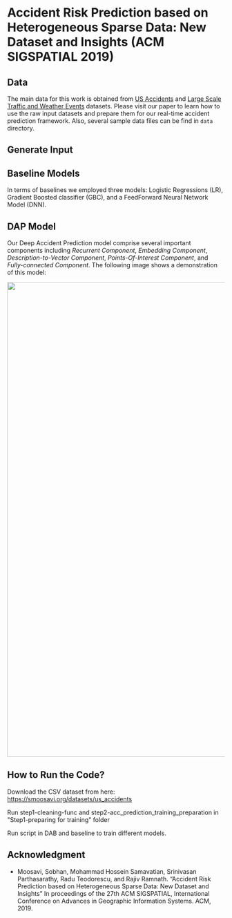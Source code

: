 # Accident Risk Prediction based on Heterogeneous Sparse Data: New Dataset and Insights (ACM SIGSPATIAL 2019)

## Data
The main data for this work is obtained from [US Accidents](https://smoosavi.org/datasets/us_accidents) and [Large Scale Traffic and Weather Events](https://smoosavi.org/datasets/lstw) datasets. Please visit our paper to learn how to use the raw input datasets and prepare them for our real-time accident prediction framework. Also, several sample data files can be find in ```data``` directory. 

## Generate Input

## Baseline Models
In terms of baselines we employed three models: Logistic Regressions (LR), Gradient Boosted classifier (GBC), and a FeedForward Neural Network Model (DNN). 

## DAP Model
Our Deep Accident Prediction model comprise several important components including _Recurrent Component_, _Embedding Component_, _Description-to-Vector Component_, _Points-Of-Interest Component_, and _Fully-connected Component_. The following image shows a demonstration of this model: <center><img src="/files/D-CRNN_2.png" width="1100"></center>


## How to Run the Code? 
Download the CSV dataset from here: https://smoosavi.org/datasets/us_accidents

Run step1-cleaning-func and step2-acc_prediction_training_preparation in "Step1-preparing for training" folder

Run script in DAB and baseline to train different models. 



## Acknowledgment 
* Moosavi, Sobhan, Mohammad Hossein Samavatian, Srinivasan Parthasarathy, Radu Teodorescu, and Rajiv Ramnath. “Accident Risk Prediction based on Heterogeneous Sparse Data: New Dataset and Insights” In proceedings of the 27th ACM SIGSPATIAL, International Conference on Advances in Geographic Information Systems. ACM, 2019. 

